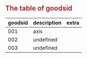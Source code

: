 ## <font color="#A52A2A">The table of goodsid</font>

| goodsid | description | extra |
|:--------|:------------|:------|
| 001     | axis        |       |
| 002     | undefined   |       |
| 003     | undefined   |       |
